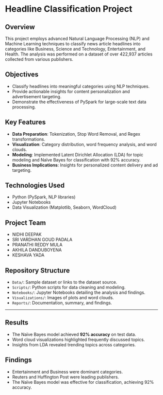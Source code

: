 # Headline Classification Project

## Overview
This project employs advanced Natural Language Processing (NLP) and Machine Learning techniques to classify news article headlines into categories like Business, Science and Technology, Entertainment, and Health. The analysis was performed on a dataset of over 422,937 articles collected from various publishers.

## Objectives
- Classify headlines into meaningful categories using NLP techniques.
- Provide actionable insights for content personalization and advertisement targeting.
- Demonstrate the effectiveness of PySpark for large-scale text data processing.

## Key Features
- **Data Preparation**: Tokenization, Stop Word Removal, and Regex transformations.
- **Visualization**: Category distribution, word frequency analysis, and word clouds.
- **Modeling**: Implemented Latent Dirichlet Allocation (LDA) for topic modeling and Naïve Bayes for classification with 92% accuracy.
- **Business Implications**: Insights for personalized content delivery and ad targeting.

## Technologies Used
- Python (PySpark, NLP libraries)
- Jupyter Notebooks
- Data Visualization (Matplotlib, Seaborn, WordCloud)

## Project Team
- NIDHI DEEPAK
- SRI VARDHAN GOUD PADALA
- PRANATHI REDDY MULA
- AKHILA DANDUBOYENA
- KESHAVA YADA

## Repository Structure
- `Data/`: Sample dataset or links to the dataset source.
- `Scripts/`: Python scripts for data cleaning and modeling.
- `Notebooks/`: Jupyter Notebooks detailing the analysis and findings.
- `Visualizations/`: Images of plots and word clouds.
- `Reports/`: Documentation, summary, and findings.

---

## Results
- The Naïve Bayes model achieved **92% accuracy** on test data.
- Word cloud visualizations highlighted frequently discussed topics.
- Insights from LDA revealed trending topics across categories.

##  Findings
-  Entertainment and Business were dominant categories.
-  Reuters and Huffington Post were leading publishers.
-  The Naïve Bayes model was effective for classification, achieving 92% accuracy.
